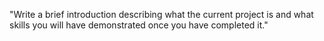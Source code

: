"Write a brief introduction describing what the current project is and what skills you will have demonstrated once you have completed it."